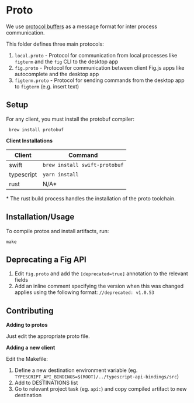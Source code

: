 # Proto

We use [protocol buffers](https://developers.google.com/protocol-buffers/) as a message format for inter process communication.

This folder defines three main protocols:

1. `local.proto` - Protocol for communication from local processes like
`figterm` and the `fig` CLI to the desktop app
2. `fig.proto` - Protocol for communication between client Fig.js apps
like autocomplete and the desktop app
2. `figterm.proto` - Protocol for sending commands from the desktop app to `figterm` (e.g. insert text)

## Setup

For any client, you must install the protobuf compiler:
```
 brew install protobuf
```

**Client Installations**

|Client|Command|
|---|---|
|swift|`brew install swift-protobuf`|
|typescript|`yarn install`|
|rust|N/A*|

\* The rust build process handles the installation of the proto toolchain.

## Installation/Usage

To compile protos and install artifacts, run:
```
make
```

## Deprecating a Fig API

1. Edit `fig.proto` and add the `[deprecated=true]` annotation to the relevant fields
2. Add an inline comment specifying the version when this was changed applies using the following format: `//deprecated: v1.0.53`

## Contributing

**Adding to protos**

Just edit the appropriate proto file.

**Adding a new client**

Edit the Makefile:

1. Define a new destination environment variable (eg. `TYPESCRIPT_API_BINDINGS=$(ROOT)/../typescript-api-bindings/src`)
2. Add to DESTINATIONS list
3. Go to relevant project task (eg. `api:`) and copy compiled artifact to new destination

